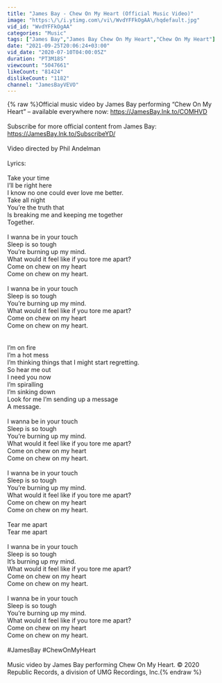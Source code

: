 ```yaml
---
title: "James Bay - Chew On My Heart (Official Music Video)"
image: "https:\/\/i.ytimg.com\/vi\/WvdYFFkOgAA\/hqdefault.jpg"
vid_id: "WvdYFFkOgAA"
categories: "Music"
tags: ["James Bay","James Bay Chew On My Heart","Chew On My Heart"]
date: "2021-09-25T20:06:24+03:00"
vid_date: "2020-07-10T04:00:05Z"
duration: "PT3M18S"
viewcount: "5047661"
likeCount: "81424"
dislikeCount: "1182"
channel: "JamesBayVEVO"
---
```

{% raw %}Official music video by James Bay performing “Chew On My Heart” – available everywhere now: <a rel="nofollow" target="blank" href="https://JamesBay.lnk.to/COMHVD">https://JamesBay.lnk.to/COMHVD</a> <br /><br />Subscribe for more official content from James Bay: <a rel="nofollow" target="blank" href="https://JamesBay.lnk.to/SubscribeYD/">https://JamesBay.lnk.to/SubscribeYD/</a><br /><br />Video directed by Phil Andelman<br /><br />Lyrics:<br /><br />Take your time<br />I’ll be right here<br />I know no one could ever love me better.<br />Take all night<br />You’re the truth that<br />Is breaking me and keeping me together<br />Together.<br /><br />I wanna be in your touch<br />Sleep is so tough <br />You’re burning up my mind.<br />What would it feel like if you tore me apart?<br />Come on chew on my heart<br />Come on chew on my heart.<br /><br />I wanna be in your touch<br />Sleep is so tough <br />You’re burning up my mind.<br />What would it feel like if you tore me apart?<br />Come on chew on my heart<br />Come on chew on my heart.<br /><br /><br />I’m on fire<br />I’m a hot mess<br />I’m thinking things that I might start regretting.<br />So hear me out<br />I need you now<br />I’m spiralling <br />I’m sinking down<br />Look for me I’m sending up a message<br />A message. <br /><br />I wanna be in your touch<br />Sleep is so tough <br />You’re burning up my mind.<br />What would it feel like if you tore me apart?<br />Come on chew on my heart<br />Come on chew on my heart.<br /><br />I wanna be in your touch<br />Sleep is so tough <br />You’re burning up my mind.<br />What would it feel like if you tore me apart?<br />Come on chew on my heart<br />Come on chew on my heart.<br /><br />Tear me apart<br />Tear me apart<br /><br />I wanna be in your touch<br />Sleep is so tough <br />It’s burning up my mind.<br />What would it feel like if you tore me apart?<br />Come on chew on my heart<br />Come on chew on my heart.<br /><br />I wanna be in your touch<br />Sleep is so tough <br />You’re burning up my mind.<br />What would it feel like if you tore me apart?<br />Come on chew on my heart<br />Come on chew on my heart.<br /><br />#JamesBay #ChewOnMyHeart<br /><br />Music video by James Bay performing Chew On My Heart. © 2020 Republic Records, a division of UMG Recordings, Inc.{% endraw %}
